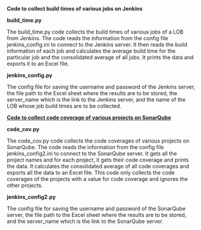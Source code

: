 **Code to collect build times of various jobs on Jenkins**

**build_time.py**

The build_time.py code collects the build times of various jobs of a LOB from Jenkins. The code reads the information from the config file jenkins_config.ini to connect to the Jenkins server. It then reads the build information of each job and calculates the average build time for the particular job and the consolidated average of all jobs. It prints the data and exports it to an Excel file.

**jenkins_config.py**

The config file for saving the username and password of the Jenkins server, the file path to the Excel sheet where the results are to be stored, the server_name which is the link to the Jenkins server, and the name of the LOB whose job build times are to be collected.

<u>**Code to collect code coverage of various projects on SonarQube**</u>

**code_cov.py**

The code_cov.py code collects the code coverages of various projects on SonarQube. The code reads the information from the config file jenkins_config2.ini to connect to the SonarQube server. It gets all the project names and for each project, it gets their code coverage and prints the data. It calculates the consolidated average of all code coverages and exports all the data to an Excel file. This code only collects the code coverages of the projects with a value for code coverage and ignores the other projects.

**jenkins_config2.py**

The config file for saving the username and password of the SonarQube server, the file path to the Excel sheet where the results are to be stored, and the server_name which is the link to the SonarQube server.
